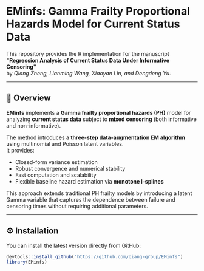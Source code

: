 # EMinfs: Gamma Frailty Proportional Hazards Model for Current Status Data

This repository provides the R implementation for the manuscript  
**"Regression Analysis of Current Status Data Under Informative Censoring"**  
by *Qiang Zheng, Lianming Wang, Xiaoyan Lin, and Dengdeng Yu*.

---

## 🧭 Overview

**EMinfs** implements a **Gamma frailty proportional hazards (PH)** model for analyzing **current status data** subject to **mixed censoring** (both informative and non-informative).  

The method introduces a **three-step data-augmentation EM algorithm** using multinomial and Poisson latent variables.  
It provides:
- Closed-form variance estimation  
- Robust convergence and numerical stability  
- Fast computation and scalability  
- Flexible baseline hazard estimation via **monotone I-splines**

This approach extends traditional PH frailty models by introducing a latent Gamma variable that captures the dependence between failure and censoring times without requiring additional parameters.

---

## ⚙️ Installation

You can install the latest version directly from GitHub:

```r
devtools::install_github("https://github.com/qiang-group/EMinfs")
library(EMinfs)
